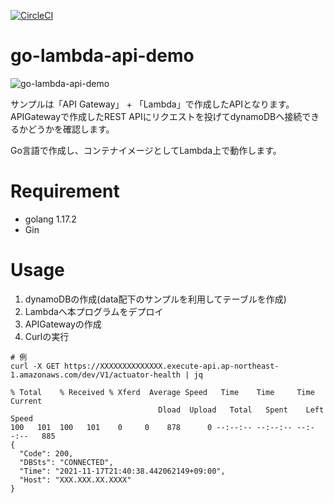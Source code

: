 [![CircleCI](https://circleci.com/gh/circleci/circleci-docs.svg?style=shield)](https://circleci.com/gh/KEMPER0530/go-lambda-api-demo)

# go-lambda-api-demo

![go-lambda-api-demo](https://user-images.githubusercontent.com/43329853/142201779-72293879-e582-4ddb-8f99-daa04bdb58a4.png)

サンプルは「API Gateway」 + 「Lambda」で作成したAPIとなります。
APIGatewayで作成したREST APIにリクエストを投げてdynamoDBへ接続できるかどうかを確認します。

Go言語で作成し、コンテナイメージとしてLambda上で動作します。

# Requirement

- golang 1.17.2
- Gin

# Usage

 1. dynamoDBの作成(data配下のサンプルを利用してテーブルを作成)
 2. Lambdaへ本プログラムをデプロイ
 3. APIGatewayの作成
 4. Curlの実行

```
# 例
curl -X GET https://XXXXXXXXXXXXXX.execute-api.ap-northeast-1.amazonaws.com/dev/V1/actuator-health | jq

% Total    % Received % Xferd  Average Speed   Time    Time     Time  Current
                                 Dload  Upload   Total   Spent    Left  Speed
100   101  100   101    0     0    878      0 --:--:-- --:--:-- --:--:--   885
{
  "Code": 200,
  "DBSts": "CONNECTED",
  "Time": "2021-11-17T21:40:38.442062149+09:00",
  "Host": "XXX.XXX.XX.XXXX"
}

```
